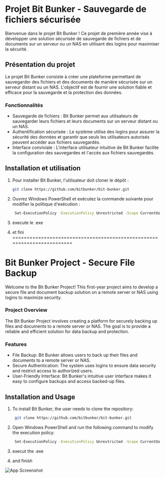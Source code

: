 # Projet Bit Bunker - Sauvegarde de fichiers sécurisée

Bienvenue dans le projet Bit Bunker ! Ce projet de première année vise à développer une solution sécurisée de sauvegarde de fichiers et de documents sur un serveur ou un NAS en utilisant des logins pour maximiser la sécurité.

## Présentation du projet

Le projet Bit Bunker consiste à créer une plateforme permettant de sauvegarder des fichiers et des documents de manière sécurisée sur un serveur distant ou un NAS. L'objectif est de fournir une solution fiable et efficace pour la sauvegarde et la protection des données.

### Fonctionnalités

- Sauvegarde de fichiers : Bit Bunker permet aux utilisateurs de sauvegarder leurs fichiers et leurs documents sur un serveur distant ou un NAS.
- Authentification sécurisée : Le système utilise des logins pour assurer la sécurité des données et garantir que seuls les utilisateurs autorisés peuvent accéder aux fichiers sauvegardés.
- Interface conviviale : L'interface utilisateur intuitive de Bit Bunker facilite la configuration des sauvegardes et l'accès aux fichiers sauvegardés.

## Installation et utilisation

1. Pour installer Bit Bunker, l'utilisateur doit cloner le dépôt :

   ```bash
   git clone https://github.com/bitbunker/bit-bunker.git

2. Ouvrez Windows PowerShell et exécutez la commande suivante pour modifier la politique d'exécution :
   ```bash
    Set-ExecutionPolicy -ExecutionPolicy Unrestricted -Scope CurrentUser

3. execute le .exe

4.  et fini
========================================================================
# Bit Bunker Project - Secure File Backup

Welcome to the Bit Bunker Project! This first-year project aims to develop a secure file and document backup solution on a remote server or NAS using logins to maximize security.

### Project Overview

The Bit Bunker Project involves creating a platform for securely backing up files and documents to a remote server or NAS. The goal is to provide a reliable and efficient solution for data backup and protection.

### Features

- File Backup: Bit Bunker allows users to back up their files and documents to a remote server or NAS.
- Secure Authentication: The system uses logins to ensure data security and restrict access to authorized users.
- User-Friendly Interface: Bit Bunker's intuitive user interface makes it easy to configure backups and access backed-up files.

## Installation and Usage

1. To install Bit Bunker, the user needs to clone the repository:
   ```bash
    git clone https://github.com/bitbunker/bit-bunker.git

2. Open Windows PowerShell and run the following command to modify the execution policy:
   ```bash
    Set-ExecutionPolicy -ExecutionPolicy Unrestricted -Scope CurrentUser

3. execut the .exe

4. and finish


![App Screenshot](https://github.com/jahaa69/Bit-Bunker-V2/blob/main/image.jpg?raw=true)
